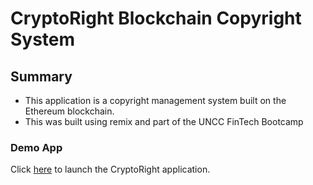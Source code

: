 # CryptoRight Blockchain Copyright System

## Summary

- This application is a copyright management system built on the Ethereum blockchain.
- This was built using remix and part of the UNCC FinTech Bootcamp

### Demo App

Click [here](frontend/index.html) to launch the CryptoRight application.
